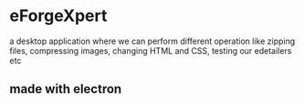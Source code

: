 # eForgeXpert
a desktop application where we can perform different operation like zipping files, compressing  images, changing HTML and CSS, testing our edetailers etc

## made with electron
